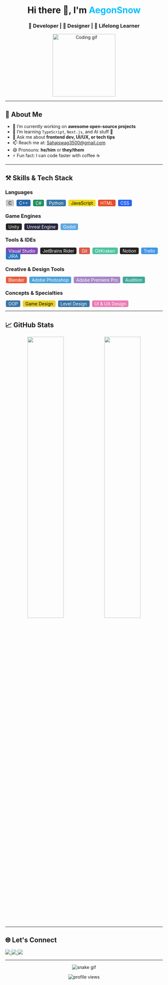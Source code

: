 <!-- GitHub Profile README -->

<h1 align="center">Hi there 👋, I'm <span style="color:#00BFFF;">AegonSnow</span></h1>
<h3 align="center">🚀 Developer | 🎨 Designer | 🧠 Lifelong Learner</h3>

<p align="center">
  <img src="https://media.giphy.com/media/L8K62iTDkzGX6/giphy.gif" width="200" alt="Coding gif" />
</p>

---

<h2>💫 About Me</h2>

<ul>
  <li>🔭 I’m currently working on <strong>awesome open-source projects</strong></li>
  <li>🌱 I’m learning <code>TypeScript</code>, <code>Next.js</code>, and AI stuff 🤖</li>
  <li>💬 Ask me about <strong>frontend dev, UI/UX, or tech tips</strong></li>
  <li>📫 Reach me at: <a href="mailto:youremail@example.com">Sahajswag3500@gmail.com</a></li>
  <li>😄 Pronouns: <strong>he/him</strong> or <strong>they/them</strong></li>
  <li>⚡ Fun fact: I can code faster with coffee ☕️</li>
</ul>

---

<!-- Skills & Tech Stack -->
<h2>⚒️ Skills & Tech Stack</h2>

<h3>Languages</h3>
<span style="background:#c5c5c5; color:black; padding:2px 8px; border-radius:4px; margin:2px;">C</span>
<span style="background:#2566ab; color:white; padding:2px 8px; border-radius:4px; margin:2px;">C++</span>
<span style="background:#23905d; color:white; padding:2px 8px; border-radius:4px; margin:2px;">C#</span>
<span style="background:#3875a7; color:white; padding:2px 8px; border-radius:4px; margin:2px;">Python</span>
<span style="background:#efd81d; color:black; padding:2px 8px; border-radius:4px; margin:2px;">JavaScript</span>
<span style="background:#e54d26; color:white; padding:2px 8px; border-radius:4px; margin:2px;">HTML</span>
<span style="background:#2965f1; color:white; padding:2px 8px; border-radius:4px; margin:2px;">CSS</span>

<h3>Game Engines</h3>
<span style="background:#232323; color:white; padding:2px 8px; border-radius:4px; margin:2px;">Unity</span>
<span style="background:#27263e; color:white; padding:2px 8px; border-radius:4px; margin:2px;">Unreal Engine</span>
<span style="background:#5fa7df; color:white; padding:2px 8px; border-radius:4px; margin:2px;">Godot</span>

<h3>Tools & IDEs</h3>
<span style="background:#7d4ab4; color:white; padding:2px 8px; border-radius:4px; margin:2px;">Visual Studio</span>
<span style="background:#222; color:white; padding:2px 8px; border-radius:4px; margin:2px;">JetBrains Rider</span>
<span style="background:#d75b4b; color:white; padding:2px 8px; border-radius:4px; margin:2px;">Git</span>
<span style="background:#4cc2a0; color:white; padding:2px 8px; border-radius:4px; margin:2px;">GitKraken</span>
<span style="background:#222; color:white; padding:2px 8px; border-radius:4px; margin:2px;">Notion</span>
<span style="background:#4096e5; color:white; padding:2px 8px; border-radius:4px; margin:2px;">Trello</span>
<span style="background:#2776be; color:white; padding:2px 8px; border-radius:4px; margin:2px;">JIRA</span>

<h3>Creative & Design Tools</h3>
<span style="background:#e95d3c; color:white; padding:2px 8px; border-radius:4px; margin:2px;">Blender</span>
<span style="background:#4da3db; color:white; padding:2px 8px; border-radius:4px; margin:2px;">Adobe Photoshop</span>
<span style="background:#a687c7; color:white; padding:2px 8px; border-radius:4px; margin:2px;">Adobe Premiere Pro</span>
<span style="background:#3da99a; color:white; padding:2px 8px; border-radius:4px; margin:2px;">Audition</span>

<h3>Concepts & Specialties</h3>
<span style="background:#3875a7; color:white; padding:2px 8px; border-radius:4px; margin:2px;">OOP</span>
<span style="background:#ead128; color:black; padding:2px 8px; border-radius:4px; margin:2px;">Game Design</span>
<span style="background:#3875a7; color:white; padding:2px 8px; border-radius:4px; margin:2px;">Level Design</span>
<span style="background:#eb7ab5; color:white; padding:2px 8px; border-radius:4px; margin:2px;">UI & UX Design</span>


---

<h2>📈 GitHub Stats</h2>

<p align="center">
  <img src="https://github-readme-stats.vercel.app/api?username=AegonSnowX&show_icons=true&theme=radical" width="48%" />
  <img src="https://github-readme-streak-stats.herokuapp.com/?user=AegonSnowX&theme=radical" width="48%" />
</p>

---

<h2>🌐 Let's Connect</h2>

<p>
  <a href="https://linkedin.com/in/yourname" target="_blank">
    <img src="https://img.shields.io/badge/LinkedIn-blue?style=flat&logo=linkedin&logoColor=white" />
  </a>
  <a href="https://twitter.com/yourhandle" target="_blank">
    <img src="https://img.shields.io/badge/Twitter-black?style=flat&logo=twitter&logoColor=white" />
  </a>
  <a href="https://yourportfolio.com" target="_blank">
    <img src="https://img.shields.io/badge/Portfolio-grey?style=flat&logo=google-chrome&logoColor=white" />
  </a>
  <a href="mailto:Sahajswag3500@gmail.com>
    <img src="https://img.shields.io/badge/Email-red?style=flat&logo=gmail&logoColor=white" />
  </a>
</p>

---

<p align="center">
  <img src="https://raw.githubusercontent.com/yourusername/yourusername/output/github-contribution-grid-snake.svg" alt="snake gif" />
</p>

<p align="center">
  <img src="https://komarev.com/ghpvc/?username=yourusername&label=Profile%20views&color=0e75b6&style=flat" alt="profile views" />
</p>
